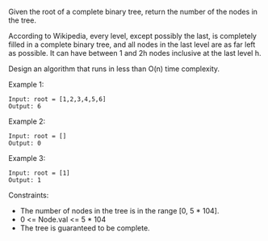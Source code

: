 Given the root of a complete binary tree, return the number of the nodes in the tree.

According to Wikipedia, every level, except possibly the last, is completely filled in a complete binary tree, and all nodes in the last level are as far left as possible. It can have between 1 and 2h nodes inclusive at the last level h.

Design an algorithm that runs in less than O(n) time complexity.

 

Example 1:
```
Input: root = [1,2,3,4,5,6]
Output: 6
```

Example 2:
```
Input: root = []
Output: 0
```

Example 3:
```
Input: root = [1]
Output: 1
```

Constraints:

- The number of nodes in the tree is in the range [0, 5 * 104].
- 0 <= Node.val <= 5 * 104
- The tree is guaranteed to be complete.